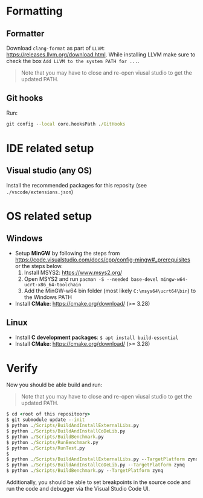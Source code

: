 # Formatting

## Formatter
Download `clang-format` as part of `LLVM`: https://releases.llvm.org/download.html. While installing LLVM make sure to check the box `Add LLVM to the system PATH for ...`.

> Note that you may have to close and re-open viusal studio to get the updated PATH.

## Git hooks
Run:

```cmd
git config --local core.hooksPath ./GitHooks
```

# IDE related setup

## Visual studio (any OS)
Install the recommended packages for this reposity (see `./vscode/extensions.json`)

# OS related setup

## Windows

- Setup **MinGW** by following the steps from https://code.visualstudio.com/docs/cpp/config-mingw#_prerequisites or the steps below.
    1. Install MSYS2: https://www.msys2.org/
    2. Open MSYS2 and run `pacman -S --needed base-devel mingw-w64-ucrt-x86_64-toolchain`
    3. Add the MinGW-w64 bin folder (most likely `C:\msys64\ucrt64\bin`) to the Windows PATH
- Install **CMake**: https://cmake.org/download/ (>= 3.28)

## Linux

- Install **C development packages**: `$ apt install build-essential` 
- Install **CMake**: https://cmake.org/download/ (>= 3.28)

# Verify
Now you should be able build and run:

> Note that you may have to close and re-open viusal studio to get the updated PATH.

```cmd
$ cd <root of this repositoory>
$ git submodule update --init
$ python ./Scripts/BuildAndInstallExternalLibs.py
$ python ./Scripts/BuildAndInstallCoDeLib.py
$ python ./Scripts/BuildBenchmark.py
$ python ./Scripts/RunBenchmark.py
$ python ./Scripts/RunTest.py
$
$ python ./Scripts/BuildAndInstallExternalLibs.py --TargetPlatform zynq
$ python ./Scripts/BuildAndInstallCoDeLib.py --TargetPlatform zynq
$ python ./Scripts/BuildBenchmark.py --TargetPlatform zynq
```

Additionally, you should be able to set breakpoints in the source code and run the code and debugger via the Visual Studio Code UI.
